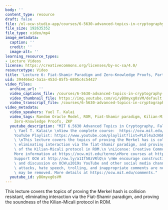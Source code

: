 ```yaml
---
body: ''
content_type: resource
draft: false
file: /ol-ocw-studio-app/courses/6-5630-advanced-topics-in-cryptography-fall-2023/65630-f23-lecture-6-part-1_360p_16_9.mp4
file_size: 192635352
file_type: video/mp4
image_metadata:
  caption: ''
  credit: ''
  image-alt: ''
learning_resource_types:
- Lecture Videos
license: https://creativecommons.org/licenses/by-nc-sa/4.0/
resourcetype: Video
title: 'Lecture 6: Fiat-Shamir Paradigm and Zero-Knowledge Proofs, Part 1'
uid: 394466e2-5a1a-453d-85f5-6895c4c54427
video_files:
  archive_url: ''
  video_captions_file: /courses/6-5630-advanced-topics-in-cryptography-fall-2023/1S5PiuL9KjJVWWkvopiOpZiICX_zIUnP0_transcript.webvtt
  video_thumbnail_file: https://img.youtube.com/vi/yBOmyxg0sVM/default.jpg
  video_transcript_file: /courses/6-5630-advanced-topics-in-cryptography-fall-2023/1S5PiuL9KjJVWWkvopiOpZiICX_zIUnP0_transcript.pdf
video_metadata:
  video_speakers: Yael T. Kalai
  video_tags: Random Oracle Model, ROM, Fiat-Shamir paradigm, Kilian-Micali protocol,
    Zero-Knowledge Proofs, ZKP
  youtube_description: "MIT 6.5630 Advanced Topics in Cryptography, Fall 2023\nInstructor:\
    \ Yael T. Kalai\n \nView the complete course:  https://ocw.mit.edu/courses/6-5630-advanced-topics-in-cryptography-fall-2023/\n\
    YouTube Playlist: https://www.youtube.com/playlist?list=PLUl4u3cNGP61EZllk7zwgvPbI4kbnKhWz\n\
    \ \nThis lecture covers the topics of proving the Merkel has is collision resistant,\
    \ eliminating interaction via the fiat-Shamir paradigm, and proving the soundness\
    \ of the Kilian-Micali protocol in ROM.\n \nLicense: Creative Commons BY-NC-SA\n\
    More information at https://ocw.mit.edu/terms\nMore courses at https://ocw.mit.edu\n\
    Support OCW at http://ow.ly/a1If50zVRlQ\n \nWe encourage constructive comments\
    \ and discussion on OCW\u2019s YouTube and other social media channels. Personal\
    \ attacks, hate speech, trolling, and inappropriate comments are not allowed and\
    \ may be removed. More details at https://ocw.mit.edu/comments."
  youtube_id: yBOmyxg0sVM
---
```

This lecture covers the topics of proving the Merkel hash is collision resistant, eliminating interaction via the Fiat-Shamir paradigm, and proving the soundness of the Kilian-Micali protocol in ROM.